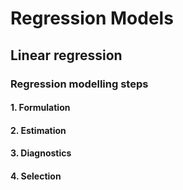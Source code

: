 # Regression Models
## Linear regression

### Regression modelling steps

#### 1. Formulation
#### 2. Estimation 
#### 3. Diagnostics
#### 4. Selection


